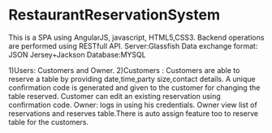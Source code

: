 # RestaurantReservationSystem

This is a SPA using AngularJS, javascript, HTML5,CSS3. Backend operations are performed using RESTfull API. 
Server:Glassfish
Data exchange format: JSON
Jersey+Jackson
Database:MYSQL

1)Users: Customers and Owner.
2)Customers : Customers are able to reserve a table by providing date,time,party size,contact details. A unique confirmation code is generated and given to the customer for changing the table reserved.
            Customer can edit an existing reservation using confirmation code.
Owner: logs in using his credentials. Owner view list of reservations and reserves table.There is auto assign feature too to reserve table for the customers.


